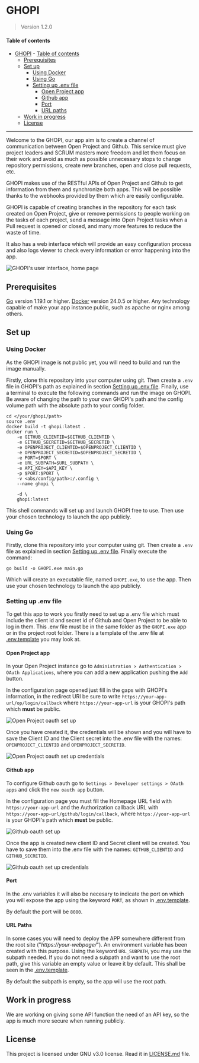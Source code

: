 # GHOPI

> Version 1.2.0

#### Table of contents
- [GHOPI](#ghopi)
      - [Table of contents](#table-of-contents)
  - [Prerequisites](#prerequisites)
  - [Set up](#set-up)
    - [Using Docker](#using-docker)
    - [Using Go](#using-go)
    - [Setting up .env file](#setting-up-env-file)
      - [Open Project app](#open-project-app)
      - [Github app](#github-app)
      - [Port](#port)
      - [URL paths](#url-paths)
  - [Work in progress](#work-in-progress)
  - [License](#license)

---

Welcome to the GHOPI, our app aim is to create a channel of communication between Open Project and Github. This service must give project leaders and SCRUM masters more freedom and let them focus on their work and avoid as much as possible unnecessary stops to change repository permissions, create new branches, open and close pull requests, etc. 

GHOPI makes use of the RESTful APIs of Open Project and Github to get information from them and synchronize both apps. This will be possible thanks to the webhooks provided by them which are easily configurable.

GHOPI is capable of creating branches in the repository for each task created on Open Project, give or remove permissions to people working on the tasks of each project, send a message into Open Project tasks when a Pull request is opened or closed, and many more features to reduce the waste of time.

It also has a web interface which will provide an easy configuration process and also logs viewer to check every information or error happening into the app.

![GHOPI's user interface, home page](./static/img/GHOPI_logo.svg)

## Prerequisites
[Go](https://go.dev/) version 1.19.1 or higher.
[Docker](https://www.docker.com/) version 24.0.5 or higher.
Any technology capable of make your app instance public, such as apache or nginx among others.

## Set up

### Using Docker

As the GHOPI image is not public yet, you will need to build and run the image manually. 

Firstly, clone this repository into your computer using git. Then create a `.env` file in GHOPI's path as explained in section [Setting up .env file](#setting-up-.env-file). Finally, use a terminal to execute the following commands and run the image on GHOPI. Be aware of changing the path to your own GHOPI's path and the config volume path with the absolute path to your config folder.

```shell
cd </your/ghopi/path> 
source .env
docker build -t ghopi:latest .
docker run \
    -e GITHUB_CLIENTID=$GITHUB_CLIENTID \
    -e GITHUB_SECRETID=$GITHUB_SECRETID \
    -e OPENPROJECT_CLIENTID=$OPENPROJECT_CLIENTID \
    -e OPENPROJECT_SECRETID=$OPENPROJECT_SECRETID \
    -e PORT=$PORT \
    -e URL_SUBPATH=$URL_SUBPATH \
    -e API_KEY=$API_KEY \
    -p $PORT:$PORT \
    -v <abs/config/path>:/.config \
    --name ghopi \
    
    -d \
    ghopi:latest
```

This shell commands will set up and launch GHOPI free to use. Then use your chosen technology to launch the app publicly.

<!-- > **NOTE**: A `deploy.sh` file is provided so the build and running of the image may be done automatically. Be sure to have the .env file filled up. -->

### Using Go 

Firstly, clone this repository into your computer using git. Then create a `.env` file as explained in section [Setting up .env file](#setting-up-.env-file). Finally execute the command:
 
```shell
go build -o GHOPI.exe main.go
```

Which will create an executable file, named `GHOPI.exe`, to use the app. Then use your chosen technology to launch the app publicly.

### Setting up .env file

To get this app to work you firstly need to set up a .env file which must include the client id and secret id of Github and Open Project to be able to log in them. This .env file must be in the same folder as the `GHOPI.exe` app or in the project root folder. There is a template of the .env file at [.env.template](.env.template) you may look at.

#### Open Project app

In your Open Project instance go to `Administration > Authentication > OAuth Applications`, where you can add a new application pushing the `Add` button.

In the configuration page opened just fill in the gaps with GHOPI's information, in the redirect URI be sure to write `https://your-app-url/op/login/callback` where `https://your-app-url` is your GHOPI's path which **must** be public.

![Open Project oauth set up](./static/img/OP_appsetup.png)

Once you have created it, the credentials will be shown and you will have to save the Client ID and the Client secret into the .env file with the names: `OPENPROJECT_CLIENTID` and `OPENPROJECT_SECRETID`.

![Open Project oauth set up credentials](./static/img/OP_appsetup_result.png)

#### Github app

To configure Github oauth go to `Settings > Developer settings > OAuth apps` and click the `new oauth app` button.

In the configuration page you must fill the Homepage URL field with `https://your-app-url` and the Authorization callback URL with `https://your-app-url/github/login/callback`, where `https://your-app-url` is your GHOPI's path which **must** be public.

![Github oauth set up](./static/img/GH_appsetup.png)

Once the app is created new client ID and Secret client will be created. You have to save them into the .env file with the names: `GITHUB_CLIENTID` and `GITHUB_SECRETID`.

![Github oauth set up credentials](./static/img/GH_appsetup_result.png)

#### Port

In the .env variables it will also be necesary to indicate the port on which you will expose the app using the keyword `PORT`, as shown in [.env.template](.env.template).

By default the port will be `8080`.

#### URL Paths

In some cases you will need to deploy the APP somewhere different from the root site ("*https://your-webpage/*"). An environment variable has been created with this purpose. Using the keyword `URL_SUBPATH`, you may use the subpath needed. If you do not need a subpath and want to use the root path, give this variable an empty value or leave it by default. This shall be seen in the [.env.template](.env.template).

By default the subpath is empty, so the app will use the root path.

## Work in progress

We are working on giving some API function the need of an API key, so the app is much more secure when running publicly.

## License

This project is licensed under GNU v3.0 license. Read it in [LICENSE.md](https://github.com/JCruiz15/GHOPI/blob/main/LICENSE.md) file.
